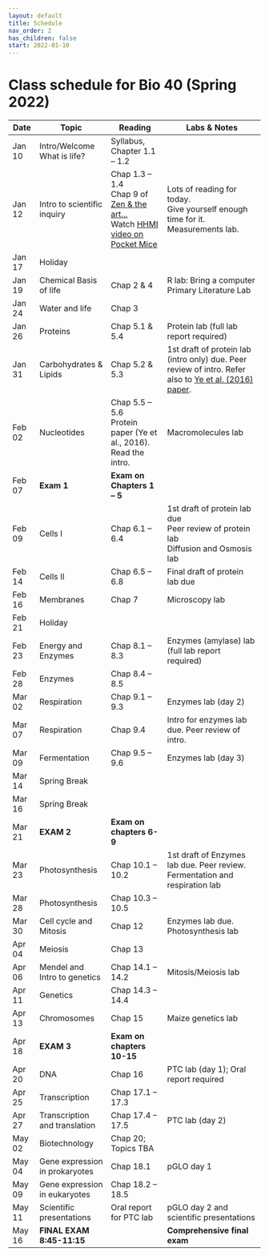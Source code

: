 ```yaml
---
layout: default
title: Schedule
nav_order: 2
has_children: false
start: 2022-01-10
---
```


# Class schedule for Bio 40 (Spring 2022)

| Date | Topic | Reading | Labs & Notes |
|---|---|---|---|
| Jan 10 | Intro/Welcome<br>What is life? | Syllabus, Chapter 1.1 – 1.2  |  |
| Jan 12 | Intro to scientific inquiry | Chap 1.3 – 1.4<br>Chap 9 of [Zen & the art...]({{site.url}}/b40/assets/ch01/ZenAndTheArt_embedded.pdf)<br>Watch [HHMI video on Pocket Mice](https://www.biointeractive.org/classroom-resources/making-fittest-natural-selection-and-adaptation) | Lots of reading for today. <br>Give yourself enough time for it.<br>Measurements lab. |
| Jan 17 | Holiday |  |  |
| Jan 19 | Chemical Basis of life | Chap 2 & 4 | R lab: Bring a computer <br>Primary Literature Lab |
| Jan 24 | Water and life | Chap 3 |  |
| Jan 26 | Proteins | Chap 5.1 & 5.4 | Protein lab (full lab report required) |
| Jan 31 | Carbohydrates & Lipids | Chap 5.2 & 5.3 | 1st draft of protein lab (intro only) due. Peer review of intro. Refer also to [Ye et al. (2016) paper]({{site.url}}/b40/assets/labs/Ye_etal_Heating_Proteins.pdf). |
| Feb 02 | Nucleotides | Chap 5.5 – 5.6<br>Protein paper (Ye et al., 2016). Read the intro. | Macromolecules lab |
| Feb 07 | **Exam 1** | **Exam on Chapters 1 – 5** |  |
| Feb 09 | Cells I | Chap 6.1 – 6.4 | 1st draft of protein lab due<br>Peer review of protein lab<br>Diffusion and Osmosis lab |
| Feb 14 | Cells II | Chap 6.5 – 6.8 | Final draft of protein lab due |
| Feb 16 | Membranes | Chap 7 | Microscopy lab |
| Feb 21 | Holiday |  |  |
| Feb 23 | Energy and Enzymes | Chap 8.1 – 8.3 | Enzymes (amylase) lab (full lab report required) |
| Feb 28 | Enzymes | Chap 8.4 – 8.5 |  |
| Mar 02 | Respiration | Chap 9.1 – 9.3 | Enzymes lab (day 2) |
| Mar 07 | Respiration | Chap 9.4  | Intro for enzymes lab due. Peer review of intro. |
| Mar 09 | Fermentation | Chap 9.5 – 9.6 | Enzymes lab (day 3) |
| Mar 14 | Spring Break |  |  |
| Mar 16 | Spring Break |  |  |
| Mar 21 | **EXAM 2** | **Exam on chapters 6-9** |  |
| Mar 23 | Photosynthesis | Chap 10.1 – 10.2 | 1st draft of Enzymes lab due. Peer review.<br>Fermentation and respiration lab |
| Mar 28 | Photosynthesis | Chap 10.3 – 10.5 |  |
| Mar 30 | Cell cycle and Mitosis | Chap 12 | Enzymes lab due.<br>Photosynthesis lab |
| Apr 04 | Meiosis | Chap 13 |  |
| Apr 06 | Mendel and Intro to genetics | Chap 14.1 – 14.2 | Mitosis/Meiosis lab |
| Apr 11 | Genetics | Chap 14.3 – 14.4 |  |
| Apr 13 | Chromosomes | Chap 15 | Maize genetics lab |
| Apr 18 | **EXAM 3** | **Exam on chapters 10-15** |  |
| Apr 20 | DNA | Chap 16 | PTC lab (day 1); Oral report required |
| Apr 25 | Transcription | Chap 17.1 – 17.3 |  |
| Apr 27 | Transcription and translation | Chap 17.4 – 17.5 | PTC lab (day 2) |
| May 02 | Biotechnology | Chap 20; Topics TBA |  |
| May 04 | Gene expression in prokaryotes | Chap 18.1 | pGLO day 1 |
| May 09 | Gene expression in eukaryotes | Chap 18.2 – 18.5 |  |
| May 11 | Scientific presentations | Oral report for PTC lab | pGLO day 2 and scientific presentations |
| May 16 | **FINAL EXAM**<br>**8:45-11:15** |  | **Comprehensive final exam** |
